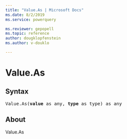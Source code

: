 ```yaml
---
title: "Value.As | Microsoft Docs"
ms.date: 8/2/2019
ms.service: powerquery

ms.reviewer: gepopell
ms.topic: reference
author: dougklopfenstein
ms.author: v-douklo

---
```

# Value.As

## Syntax

<pre>
Value.As(<b>value</b> as any, <b>type</b> as type) as any
</pre> 
  
## About  
Value.As
  
